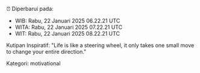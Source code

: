 ⏰ Diperbarui pada:
- WIB: Rabu, 22 Januari 2025 06.22.21 UTC
- WITA: Rabu, 22 Januari 2025 07.22.21 UTC
- WIT: Rabu, 22 Januari 2025 08.22.21 UTC

Kutipan Inspiratif:
"Life is like a steering wheel, it only takes one small move to change your entire direction."


Kategori: motivational


